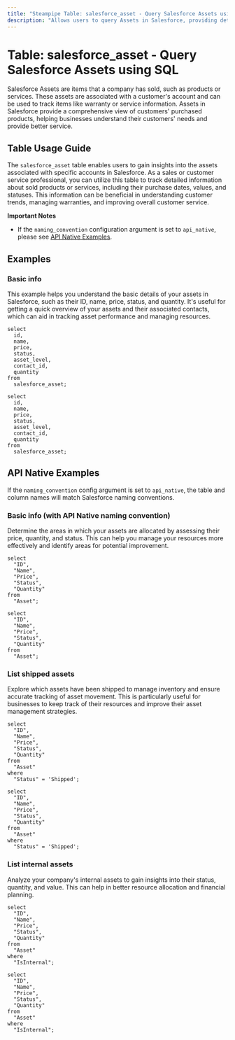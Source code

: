 ```yaml
---
title: "Steampipe Table: salesforce_asset - Query Salesforce Assets using SQL"
description: "Allows users to query Assets in Salesforce, providing detailed information about assets associated with a particular account, such as purchase date, asset value, and asset status."
---
```


# Table: salesforce_asset - Query Salesforce Assets using SQL

Salesforce Assets are items that a company has sold, such as products or services. These assets are associated with a customer's account and can be used to track items like warranty or service information. Assets in Salesforce provide a comprehensive view of customers' purchased products, helping businesses understand their customers' needs and provide better service.

## Table Usage Guide

The `salesforce_asset` table enables users to gain insights into the assets associated with specific accounts in Salesforce. As a sales or customer service professional, you can utilize this table to track detailed information about sold products or services, including their purchase dates, values, and statuses. This information can be beneficial in understanding customer trends, managing warranties, and improving overall customer service.

**Important Notes**
- If the `naming_convention` configuration argument is set to `api_native`, please see [API Native Examples](https://hub.steampipe.io/plugins/turbot/salesforce/tables/salesforce_account#api_native_examples).

## Examples

### Basic info
This example helps you understand the basic details of your assets in Salesforce, such as their ID, name, price, status, and quantity. It's useful for getting a quick overview of your assets and their associated contacts, which can aid in tracking asset performance and managing resources.

```sql+postgres
select
  id,
  name,
  price,
  status,
  asset_level,
  contact_id,
  quantity
from
  salesforce_asset;
```

```sql+sqlite
select
  id,
  name,
  price,
  status,
  asset_level,
  contact_id,
  quantity
from
  salesforce_asset;
```

## API Native Examples

If the `naming_convention` config argument is set to `api_native`, the table and column names will match Salesforce naming conventions.

### Basic info (with API Native naming convention)
Determine the areas in which your assets are allocated by assessing their price, quantity, and status. This can help you manage your resources more effectively and identify areas for potential improvement.

```sql+postgres
select
  "ID",
  "Name",
  "Price",
  "Status",
  "Quantity"
from
  "Asset";
```

```sql+sqlite
select
  "ID",
  "Name",
  "Price",
  "Status",
  "Quantity"
from
  "Asset";
```

### List shipped assets
Explore which assets have been shipped to manage inventory and ensure accurate tracking of asset movement. This is particularly useful for businesses to keep track of their resources and improve their asset management strategies.

```sql+postgres
select
  "ID",
  "Name",
  "Price",
  "Status",
  "Quantity"
from
  "Asset"
where
  "Status" = 'Shipped';
```

```sql+sqlite
select
  "ID",
  "Name",
  "Price",
  "Status",
  "Quantity"
from
  "Asset"
where
  "Status" = 'Shipped';
```

### List internal assets
Analyze your company's internal assets to gain insights into their status, quantity, and value. This can help in better resource allocation and financial planning.

```sql+postgres
select
  "ID",
  "Name",
  "Price",
  "Status",
  "Quantity"
from
  "Asset"
where
  "IsInternal";
```

```sql+sqlite
select
  "ID",
  "Name",
  "Price",
  "Status",
  "Quantity"
from
  "Asset"
where
  "IsInternal";
```